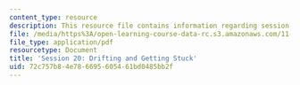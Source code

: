 ```yaml
---
content_type: resource
description: This resource file contains information regarding session 20.
file: /media/https%3A/open-learning-course-data-rc.s3.amazonaws.com/11-s945-urbanizing-china-a-reflective-dialogue-fall-2013/72c757b84e786695605461bd0485bb2f_MIT11_S945F13_Session20.pdf
file_type: application/pdf
resourcetype: Document
title: 'Session 20: Drifting and Getting Stuck'
uid: 72c757b8-4e78-6695-6054-61bd0485bb2f
---
```

